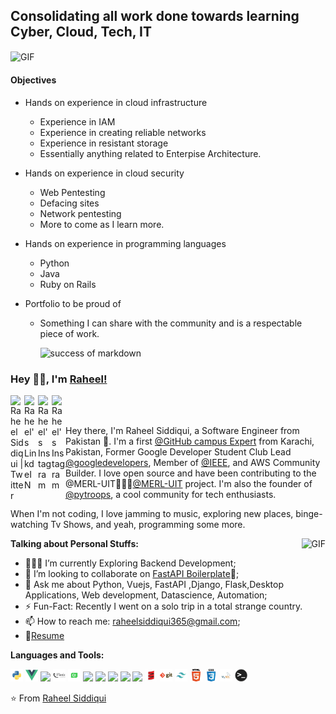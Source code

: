 ## Consolidating all work done towards learning Cyber, Cloud, Tech, IT

<img align="center" alt="GIF" src="https://media.giphy.com/media/4lsBBIvwGyTo4/giphy.gif" />

#### Objectives 

* Hands on experience in cloud infrastructure
  * Experience in IAM
  * Experience in creating reliable networks
  * Experience in resistant storage
  * Essentially anything related to Enterpise Architecture.
    
* Hands on experience in cloud security
  * Web Pentesting
  * Defacing sites
  * Network pentesting
  * More to come as I learn more.
    
* Hands on experience in programming languages
  * Python
  * Java
  * Ruby on Rails
    
* Portfolio to be proud of
  * Something I can share with the community and is a respectable piece of work.
 
    ![success of markdown][recentaccomplishment]
    
[recentaccomplishment]:https://github.com/IshaqSiddiqui/Revolutionary/assets/100017925/fb24bd9d-81e6-4537-8709-11360df90bc2


### Hey 👋🏽, I'm [Raheel!](https://raheelsiddiqui.com/)

<a href="https://twitter.com/rawheeel">
  <img align="left" alt="Raheel Siddiqui | Twitter" width="22px" src="https://cdn.jsdelivr.net/npm/simple-icons@v3/icons/twitter.svg" /> 
</a>
<a href="https://www.linkedin.com/in/rawheel/">
  <img align="left" alt="Raheel's LinkdeIN" width="22px" src="https://cdn.jsdelivr.net/npm/simple-icons@v3/icons/linkedin.svg" />
</a>
<a href="https://www.instagram.com/pytroops/">
  <img align="left" alt="Raheel's Instagram" width="22px" src="https://cdn.jsdelivr.net/npm/simple-icons@v3/icons/instagram.svg" />
</a>
<a href="https://www.facebook.com/raheel.ali.sid/">
  <img align="left" alt="Raheel's Instagram" width="22px" src="https://cdn.jsdelivr.net/npm/simple-icons@v3/icons/facebook.svg" />
</a>

<br />
<br />

Hey there, I'm Raheel Siddiqui, a Software Engineer from Pakistan 🚀. I'm a first [@GitHub campus Expert](https://githubcampus.expert/rawheel/) from Karachi, Pakistan, Former Google Developer Student Club Lead [@googledevelopers](https://developers.google.com/community/dsc), Member of [@IEEE](https://www.ieee.org/), and AWS Community Builder. I love open source and have been contributing to the @MERL-UIT👨🏽‍💼[@MERL-UIT](https://github.com/merledu) project. I'm also the founder of [@pytroops](https://www.youtube.com/pytroops), a cool community for tech enthusiasts.

When I'm not coding, I love jamming to music, exploring new places, binge-watching Tv Shows, and yeah, programming some more.



  <img align="right" alt="GIF" src="https://media.giphy.com/media/4lsBBIvwGyTo4/giphy.gif" />
  
**Talking about Personal Stuffs:**

- 👨🏽‍🌱 I’m currently Exploring Backend Development; 
- 👯 I’m looking to collaborate on [FastAPI Boilerplate](https://github.com/rawheel/fastapi-boilerplate)🤝;
- 💬 Ask me about Python, Vuejs, FastAPI ,Django, Flask,Desktop Applications, Web development, Datascience, Automation;
- ⚡️ Fun-Fact: Recently I went on a solo trip in a total strange country. 
- 📫 How to reach me: raheelsiddiqui365@gmail.com;
- 📝[Resume](https://docs.google.com/document/d/1BAMzLdp9dHGznI_onSYY1ay0v1SPsld_ORfpVh6UgPE/export?format=pdf)

**Languages and Tools:**  

<code><img height="20" src="https://raw.githubusercontent.com/github/explore/80688e429a7d4ef2fca1e82350fe8e3517d3494d/topics/python/python.png"></code>
<code><img height="20" src="https://raw.githubusercontent.com/github/explore/80688e429a7d4ef2fca1e82350fe8e3517d3494d/topics/vue/vue.png"></code>
<code><img height="20" src="https://cdn.worldvectorlogo.com/logos/fastapi-1.svg"></code>
<code><img height="20" src="https://raw.githubusercontent.com/github/explore/80688e429a7d4ef2fca1e82350fe8e3517d3494d/topics/flask/flask.png"></code>
<code><img height="20" src="https://raw.githubusercontent.com/github/explore/80688e429a7d4ef2fca1e82350fe8e3517d3494d/topics/qt/qt.png"></code>
<code><img height="20" src="https://pandas.pydata.org/static/img/pandas_secondary.svg"></code>
<code><img height="20" src="https://user-images.githubusercontent.com/50221806/86498201-a8bd8680-bd39-11ea-9d08-66b610a8dc01.png"></code>
<code><img height="20" src="https://matplotlib.org/_static/logo2_compressed.svg"></code>
<code><img height="20" src="https://upload.wikimedia.org/wikipedia/commons/thumb/d/d5/Selenium_Logo.png/861px-Selenium_Logo.png"></code>
<code><img height="20" src="https://riscv.org/wp-content/uploads/2019/03/Tall-Logo.jpg"></code>
<code><img height="20" src="https://raw.githubusercontent.com/github/explore/80688e429a7d4ef2fca1e82350fe8e3517d3494d/topics/scala/scala.png"></code>
<code><img height="20" src="https://raw.githubusercontent.com/github/explore/80688e429a7d4ef2fca1e82350fe8e3517d3494d/topics/git/git.png"></code>
<code><img height="20" src="https://raw.githubusercontent.com/github/explore/80688e429a7d4ef2fca1e82350fe8e3517d3494d/topics/tailwind/tailwind.png"></code>
<code><img height="20" src="https://raw.githubusercontent.com/github/explore/80688e429a7d4ef2fca1e82350fe8e3517d3494d/topics/html/html.png"></code>
<code><img height="20" src="https://raw.githubusercontent.com/github/explore/5c058a388828bb5fde0bcafd4bc867b5bb3f26f3/topics/css/css.png"></code>
<code><img height="20" src="https://raw.githubusercontent.com/github/explore/80688e429a7d4ef2fca1e82350fe8e3517d3494d/topics/mysql/mysql.png"></code>
<code><img height="20" src="https://raw.githubusercontent.com/github/explore/80688e429a7d4ef2fca1e82350fe8e3517d3494d/topics/terminal/terminal.png"></code>


⭐️ From [Raheel Siddiqui](https://raheelsiddiqui.com)





